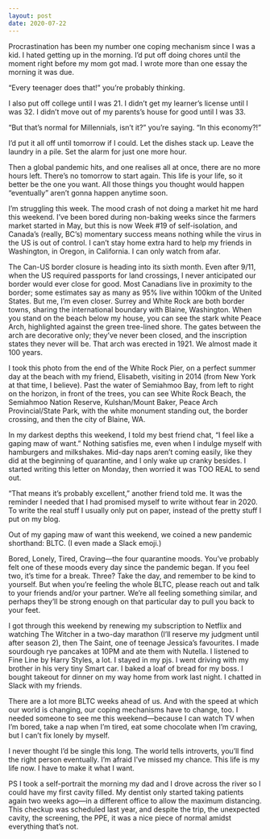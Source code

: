 ```yaml
---
layout: post
date: 2020-07-22
---
```


Procrastination has been my number one coping mechanism since I was a kid. I hated getting up in the morning. I’d put off doing chores until the moment right before my mom got mad. I wrote more than one essay the morning it was due. 

“Every teenager does that!” you’re probably thinking. 

I also put off college until I was 21. I didn’t get my learner’s license until I was 32. I didn’t move out of my parents’s house for good until I was 33. 

“But that’s normal for Millennials, isn’t it?” you’re saying. “In this economy?!”

I’d put it all off until tomorrow if I could. Let the dishes stack up. Leave the laundry in a pile. Set the alarm for just one more hour.

Then a global pandemic hits, and one realises all at once, there are no more hours left. There’s no tomorrow to start again. This life is your life, so it better be the one you want. All those things you thought would happen “eventually” aren’t gonna happen anytime soon.

I’m struggling this week. The mood crash of not doing a market hit me hard this weekend. I’ve been bored during non-baking weeks since the farmers market started in May, but this is now Week #19 of self-isolation, and Canada’s (really, BC’s) momentary success means nothing while the virus in the US is out of control. I can’t stay home extra hard to help my friends in Washington, in Oregon, in California. I can only watch from afar.

The Can-US border closure is heading into its sixth month. Even after 9/11, when the US required passports for land crossings, I never anticipated our border would ever close for good. Most Canadians live in proximity to the border; some estimates say as many as 95% live within 100km of the United States. But me, I’m even closer. Surrey and White Rock are both border towns, sharing the international boundary with Blaine, Washington. When you stand on the beach below my house, you can see the stark white Peace Arch, highlighted against the green tree-lined shore. The gates between the arch are decorative only; they’ve never been closed, and the inscription states they never will be. That arch was erected in 1921. We almost made it 100 years.

I took this photo from the end of the White Rock Pier, on a perfect summer day at the beach with my friend, Elisabeth, visiting in 2014 (from New York at that time, I believe). Past the water of Semiahmoo Bay, from left to right on the horizon, in front of the trees, you can see White Rock Beach, the Semiahmoo Nation Reserve, Kulshan/Mount Baker, Peace Arch Provincial/State Park, with the white monument standing out, the border crossing, and then the city of Blaine, WA.

In my darkest depths this weekend, I told my best friend chat, “I feel like a gaping maw of want.” Nothing satisfies me, even when I indulge myself with hamburgers and milkshakes. Mid-day naps aren’t coming easily, like they did at the beginning of quarantine, and I only wake up cranky besides. I started writing this letter on Monday, then worried it was TOO REAL to send out. 

“That means it’s probably excellent,” another friend told me. It was the reminder I needed that I had promised myself to write without fear in 2020. To write the real stuff I usually only put on paper, instead of the pretty stuff I put on my blog. 

Out of my gaping maw of want this weekend, we coined a new pandemic shorthand: BLTC. (I even made a Slack emoji.)

Bored, Lonely, Tired, Craving—the four quarantine moods. You’ve probably felt one of these moods every day since the pandemic began. If you feel two, it’s time for a break. Three? Take the day, and remember to be kind to yourself. But when you’re feeling the whole BLTC, please reach out and talk to your friends and/or your partner. We’re all feeling something similar, and perhaps they’ll be strong enough on that particular day to pull you back to your feet. 

I got through this weekend by renewing my subscription to Netflix and watching The Witcher in a two-day marathon (I’ll reserve my judgment until after season 2), then The Saint, one of teenage Jessica’s favourites. I made sourdough rye pancakes at 10PM and ate them with Nutella. I listened to Fine Line by Harry Styles, a lot. I stayed in my pjs. I went driving with my brother in his very tiny Smart car. I baked a loaf of bread for my boss. I bought takeout for dinner on my way home from work last night. I chatted in Slack with my friends.

There are a lot more BLTC weeks ahead of us. And with the speed at which our world is changing, our coping mechanisms have to change, too. I needed someone to see me this weekend—because I can watch TV when I’m bored, take a nap when I’m tired, eat some chocolate when I’m craving, but I can’t fix lonely by myself. 

I never thought I’d be single this long. The world tells introverts, you’ll find the right person eventually. I’m afraid I’ve missed my chance. This life is my life now. I have to make it what I want.

PS I took a self-portrait the morning my dad and I drove across the river so I could have my first cavity filled. My dentist only started taking patients again two weeks ago—in a different office to allow the maximum distancing. This checkup was scheduled last year, and despite the trip, the unexpected cavity, the screening, the PPE, it was a nice piece of normal amidst everything that’s not.
